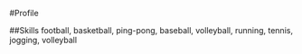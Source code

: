 #Profile

##Skills
football, basketball, ping-pong, baseball, volleyball, running, tennis, jogging, volleyball
